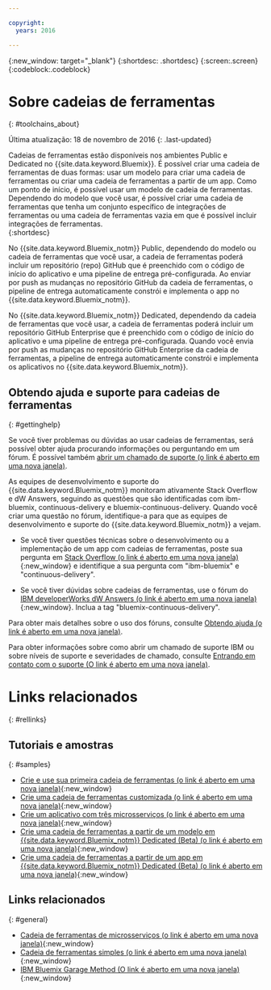 ```yaml
---

copyright:
  years: 2016

---
```


{:new_window: target="_blank"}
{:shortdesc: .shortdesc}
{:screen:.screen}
{:codeblock:.codeblock}


# Sobre cadeias de ferramentas    
{: #toolchains_about}  

Última atualização: 18 de novembro de 2016
{: .last-updated}

Cadeias de ferramentas estão disponíveis nos ambientes Public e Dedicated no {{site.data.keyword.Bluemix}}. É possível criar uma cadeia de ferramentas de duas formas: usar um modelo para criar uma cadeia de ferramentas ou criar uma cadeia de
ferramentas a partir de um app. Como um ponto de início, é possível usar um modelo de cadeia de ferramentas. Dependendo do modelo que você usar, é possível criar uma cadeia de ferramentas que tenha um
conjunto específico de integrações de ferramentas ou uma cadeia de ferramentas vazia em que é possível incluir integrações de ferramentas.    
{:shortdesc}

No {{site.data.keyword.Bluemix_notm}} Public, dependendo do modelo ou cadeia de ferramentas que você usar, a cadeia de ferramentas poderá incluir um repositório (repo) GitHub que é preenchido com o código de início do aplicativo e uma pipeline de entrega pré-configurada. Ao
enviar por push as mudanças no repositório GitHub da cadeia de
ferramentas, o pipeline de entrega automaticamente constrói e implementa o app no {{site.data.keyword.Bluemix_notm}}. 

No {{site.data.keyword.Bluemix_notm}} Dedicated, dependendo da cadeia de ferramentas que você usar, a cadeia de ferramentas poderá incluir um repositório GitHub Enterprise que é preenchido com
o código de início do aplicativo e uma pipeline de entrega pré-configurada. Quando você envia por push as mudanças no repositório GitHub Enterprise da cadeia de ferramentas, a pipeline de entrega
automaticamente constrói e implementa os aplicativos no {{site.data.keyword.Bluemix_notm}}.

## Obtendo ajuda e suporte para cadeias de ferramentas 
{: #gettinghelp}

Se você tiver problemas ou dúvidas ao usar cadeias de ferramentas, será possível obter ajuda procurando
informações ou perguntando em um fórum. É possível também
[abrir um
chamado de suporte (o link é aberto em uma nova janela)](https://www.{DomainName}/docs/support/index.html#open-ticket). 

As equipes de desenvolvimento e suporte do
{{site.data.keyword.Bluemix_notm}} monitoram ativamente Stack Overflow e dW
Answers, seguindo as questões que são identificadas com ibm-bluemix, continuous-delivery
e bluemix-continuous-delivery. Quando você criar uma questão no fórum, identifique-a para
que as equipes de desenvolvimento e suporte do {{site.data.keyword.Bluemix_notm}}
a vejam.

* Se você tiver questões técnicas sobre o desenvolvimento ou a implementação de um app com cadeias de ferramentas, poste sua pergunta em [Stack Overflow (o link é aberto em uma nova janela)](http://stackoverflow.com/search?q=ibm-bluemix+continuous-delivery){:new_window} e identifique a sua pergunta com "ibm-bluemix" e "continuous-delivery".

* Se você tiver dúvidas sobre cadeias de ferramentas, use o fórum do
[IBM
developerWorks dW Answers (o link é aberto em uma nova janela)](https://developer.ibm.com/answers/topics/bluemix-continuous-delivery/?smartspace=bluemix){:new_window}. Inclua a tag "bluemix-continuous-delivery".

Para obter mais detalhes sobre o uso dos fóruns, consulte
[Obtendo ajuda
(o link é aberto em uma nova janela)](https://www.{DomainName}/docs/support/index.html#getting-help).

Para obter informações sobre como abrir um chamado de suporte IBM ou sobre níveis de suporte e severidades de chamado, consulte
[Entrando em contato com o suporte
(O link é aberto em uma nova janela)](https://www.{DomainName}/docs/support/index.html#contacting-support).


# Links relacionados
{: #rellinks}

## Tutoriais e amostras
{: #samples}

* [Crie e use sua primeira cadeia de ferramentas (o link é aberto em uma nova janela)](https://www.ibm.com/devops/method/tutorials/tutorial_toolchain_flow){:new_window}
* [Crie uma cadeia de ferramentas customizada (o link é aberto em uma nova janela)](https://www.ibm.com/devops/method/tutorials/tutorial_toolchain_custom){:new_window}
* [Crie um aplicativo com três microsserviços (o link é aberto em uma nova janela)](https://www.ibm.com/devops/method/tutorials/tutorial_toolchain_microservices){:new_window}
* [Crie uma cadeia de ferramentas a partir de um modelo em {{site.data.keyword.Bluemix_notm}} Dedicated (Beta) (o link é aberto em uma nova janela)](https://www.ibm.com/devops/method/tutorials/tutorial_dedicated_toolchain_template_flow){:new_window}
* [Crie uma cadeia de ferramentas a partir de um app em {{site.data.keyword.Bluemix_notm}} Dedicated (Beta) (o link é aberto em uma nova janela)](https://www.ibm.com/devops/method/tutorials/tutorial_dedicated_toolchain_app_flow){:new_window}

## Links relacionados
{: #general}

* [Cadeia de ferramentas de microsserviços (o link é aberto em uma nova janela)](https://www.ibm.com/devops/method/toolchains/microservices_toolchain){:new_window}
* [Cadeia de ferramentas simples (o link é aberto em uma nova janela)](https://www.ibm.com/devops/method/toolchains/simple_toolchain){:new_window}
* [IBM Bluemix Garage Method (O link é aberto em uma nova janela)](https://www.ibm.com/devops/method){:new_window}

